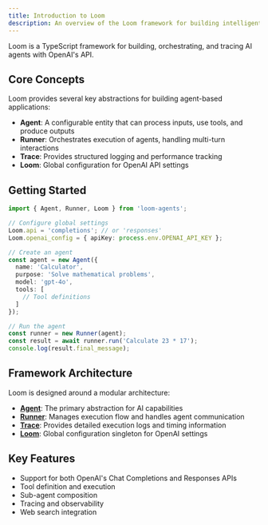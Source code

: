 ```yaml
---
title: Introduction to Loom
description: An overview of the Loom framework for building intelligent agents
---
```


Loom is a TypeScript framework for building, orchestrating, and tracing AI agents with OpenAI's API.

## Core Concepts

Loom provides several key abstractions for building agent-based applications:

- **Agent**: A configurable entity that can process inputs, use tools, and produce outputs
- **Runner**: Orchestrates execution of agents, handling multi-turn interactions
- **Trace**: Provides structured logging and performance tracking
- **Loom**: Global configuration for OpenAI API settings

## Getting Started

```typescript
import { Agent, Runner, Loom } from 'loom-agents';

// Configure global settings
Loom.api = 'completions'; // or 'responses'
Loom.openai_config = { apiKey: process.env.OPENAI_API_KEY };

// Create an agent
const agent = new Agent({
  name: 'Calculator',
  purpose: 'Solve mathematical problems',
  model: 'gpt-4o',
  tools: [
    // Tool definitions
  ]
});

// Run the agent
const runner = new Runner(agent);
const result = await runner.run('Calculate 23 * 17');
console.log(result.final_message);
```

## Framework Architecture

Loom is designed around a modular architecture:

- **[Agent](/docs/reference/agent)**: The primary abstraction for AI capabilities
- **[Runner](/docs/reference/runner)**: Manages execution flow and handles agent communication
- **[Trace](/docs/reference/trace)**: Provides detailed execution logs and timing information
- **[Loom](/docs/reference/loom)**: Global configuration singleton for OpenAI settings

## Key Features

- Support for both OpenAI's Chat Completions and Responses APIs
- Tool definition and execution
- Sub-agent composition
- Tracing and observability
- Web search integration
